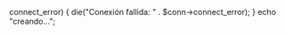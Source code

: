<?php
$servername = "localhost";
$username = "root";
$database = "ayuda";

// Crear conexión
$conn = new mysqli($servername, $username, "", $database);

// Verificar conexión
if ($conn->connect_error) {
    die("Conexión fallida: " . $conn->connect_error);
}
echo "creando...";
